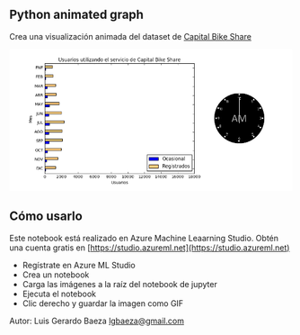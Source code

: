 ## Python animated graph

Crea una visualización animada del dataset de [Capital Bike Share](https://archive.ics.uci.edu/ml/datasets/bike+sharing+dataset)

![animated graph](https://github.com/lgbaeza/py-animated-graph/raw/master/Bike%20Rental%20Animated.gif)

## Cómo usarlo

Este notebook está realizado en Azure Machine Leaarning Studio. Obtén una cuenta gratis en [https://studio.azureml.net](https://studio.azureml.net)

* Regístrate en Azure ML Studio
* Crea un notebook
* Carga las imágenes a la raíz del notebook de jupyter
* Ejecuta el notebook
* Clic derecho y guardar la imagen como GIF

Autor: Luis Gerardo Baeza
lgbaeza@gmail.com
